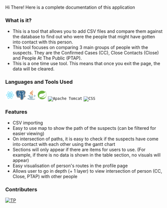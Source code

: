 Hi There! Here is a complete documentation of this application

### What is it?
- This is a tool that allows you to add CSV files and compare them against the database to find out who were the people that might have gotten into contact with this person.
- This tool focuses on comparing 3 main groups of people with the suspects. They are the Confirmed Cases (CC), Close Contacts (Close) and People At The Public (PTAP).
- This is a one time use tool. This means that once you exit the page, the data will be cleared.

<img align="right" height="250" alt="" src="https://www.world-heart-federation.org/wp-content/uploads/WEB-_PREVENT-_MEDICAL_650.gif" />

### Languages and Tools Used
<code><img height="30" src="https://raw.githubusercontent.com/github/explore/80688e429a7d4ef2fca1e82350fe8e3517d3494d/topics/react/react.png" alt="ReactJs"></code>
<code><img height="30" src="https://raw.githubusercontent.com/github/explore/80688e429a7d4ef2fca1e82350fe8e3517d3494d/topics/postgresql/postgresql.png" alt="Postgres"></code>
<code><img height="30" src="https://raw.githubusercontent.com/github/explore/80688e429a7d4ef2fca1e82350fe8e3517d3494d/topics/java/java.png" alt="Java"></code>
<code><img height="30" src="https://raw.githubusercontent.com/github/explore/80688e429a7d4ef2fca1e82350fe8e3517d3494d/topics/spring-boot/spring-boot.png" alt="Spring Boot"></code>
<code><img height="30" src="https://upload.wikimedia.org/wikipedia/commons/thumb/7/7b/Tomcat-logo.svg/1200px-Tomcat-logo.svg.png" alt="Apache Tomcat"></code>
<code><img height="30" src="https://upload.wikimedia.org/wikipedia/commons/thumb/d/d5/CSS3_logo_and_wordmark.svg/1200px-CSS3_logo_and_wordmark.svg.png" alt="CSS"></code>

### Features
- CSV importing
- Easy to use map to show the path of the suspects (can be filtered for easier viewing)
- On intersection of paths, it is easy to check if the suspects have come into contact with each other using the gantt chart
- Sections will only appear if there are items for users to use. (For example, if there is no data is shown in the table section, no visuals will appear)
- Easy visualisation of person's routes in the profile page
- Allows user to go in depth (+ 1 layer) to view intersection of person (CC, Close, PTAP) with other people

### Contributers
[![TP](https://img.shields.io/badge/-Temasek%20Polytechnic-0e76a8?style=flat-square&logo=data:image/png;base64,iVBORw0KGgoAAAANSUhEUgAAAA4AAAAOCAMAAAAolt3jAAAABGdBTUEAALGPC/xhBQAAAAFzUkdCAK7OHOkAAABdUExURe0bJOtMUvbPz/Ovse4eJ%200RGusuNu4WH////%20wMFuyLjOkABv3//%20olLuo4QOtbYfbc3Pz5%20elDSfz09PO/vvO4uPvw8Pvq6upUWfClpe1tcPOdn/TExegdJfXCweRi15IAAAHCelRYdFJhdyBwcm9maWxlIHR5cGUgaWNjAAA4jaVT2a3cMAz8VxUpgeIplWNLMpD%20Gwh1eb2L9xC8hIBhe8RjPByH36WEXz1UNEAPzKBFSasRMA1IqzZjQ0E2RgRJkuVAAKuXH3tS7PfoF/vrGTQqGRlwFBDgAv8Ql08Nq%20uISlhvZj%20M8MP8U1nFSOegCGnClIJ/GBgazwNe%20dzMXCHYeF54ZOebXI6FH6sAS3A5h4zzoL4K3vDGN25P/Eob743YNzOpIiyxEbzggeMLf8vnGw%20dqqFOKqj7gH0RxUQ/Rd%20LKW6dJiLrPJawH9wgDoobxaUBxj7F3dSNI353kfqQrhnW9d565R74ubVvJhK%20BrI30GsNovlsff3m3Q3XFGejaU0uM7kz6mxVVrGufFlXZ5pvRvcv8IjuWPgwrHtIieiZGKHwMRtJo6sH4Vyr5XM0qskGfh447vWYn0p1rL1A5k3gTSO98vALpdZmQf6SKXKeW77SaHzq2cJXiYqHjASbjo6pNgONbpP4SNvWQPUYjC48bIogozLScvgh598a7Prwvw12ffhs8Ob09wZwUB2FwjaWwaWMvJzz3BquCXBJCX8AEDoaxXGJJX0AAAAJcEhZcwAAAAEAAAABAE8lxNYAAACASURBVAjXZY7ZCsMwDATlQ1Zsy3dCkl7//5m140IL3QfBsFoYgL8QaNA9HzLOEvZMtFsW8agpUQeNjpldGwf7P4kia2V57CWMHtrLGz694tjnFJp8ClZeshkt5YXPnfOyjq1G8dhSkau6SgBEa/jucVI3osjK6q9nuAn69bZT8Q0R4QUJZ46JMAAAAABJRU5ErkJggg==&logoColor=white)](https://linkedin.com/in/iampavangandhi)
